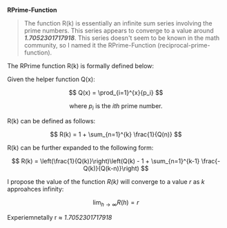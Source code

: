 **RPrime-Function**

> The function R(k) is essentially an infinite sum series involving the prime numbers. This series appears to converge to a value around ***1.7052301717918***. This series doesn't seem to be known in the math community, so I named it the RPrime-Function (reciprocal-prime-function). 

The RPrime function R(k) is formally defined below:

Given the helper function Q(x):

$$
Q(x) = \prod_{i=1}^{x}{p_i}
$$

$$
\text{where } {p_i} \text{ is the } {ith} \text{ prime number.}
$$

R(k) can be defined as follows:

$$
R(k) = 1 + \sum_{n=1}^{k} \frac{1}{Q(n)}
$$

R(k) can be further expanded to the following form:

$$
R(k) = \left(\frac{1}{Q(k)}\right)\left(Q(k) - 1 + \sum_{n=1}^{k-1} \frac{-Q(k)}{Q(k-n)}\right)
$$

I propose the value of the function *R(k)* will converge to a value *r* as *k* approahces infinity:

$$
\lim_{{h \to \infty}}R(h) = r
$$

Experiemnetally r &asymp; *1.7052301717918*


<!-- 
git add .
git commit -m "updated formula"
git push origin main
-->
